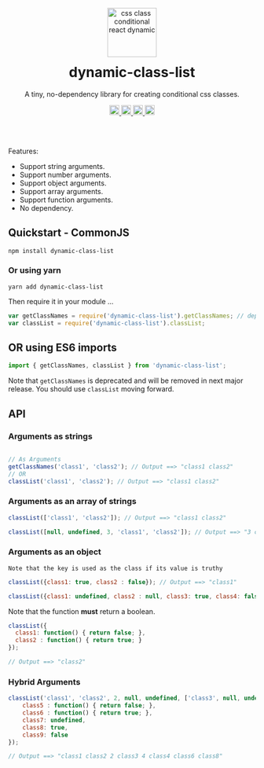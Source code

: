 <p align="center">
   <a href="https://github.com/tusharf5/dynamic-class-list"><img src="https://onetwopixel.com/wp-content/uploads/2018/02/animat-cube-color.gif" alt="css class conditional react dynamic" height="100"/></a>
</p>

<h1 style="margin-top: 0;" align="center">dynamic-class-list</h1>

<p align="center">A tiny, no-dependency library for creating conditional css classes.</p>

<p align="center">
	<a href="https://github.com/tusharf5/dynamic-class-list">
     <img src="https://img.shields.io/npm/l/dynamic-class-list" height="20"/>
  </a>
	<a href="https://github.com/tusharf5/dynamic-class-list">
     <img src="https://img.shields.io/npm/v/dynamic-class-list" height="20"/>
  </a>
	<a href="https://github.com/tusharf5/dynamic-class-list">
     <img src="https://img.shields.io/npm/dt/dynamic-class-list" height="20"/>
  </a>
	<a href="https://github.com/tusharf5/dynamic-class-list">
     <img src="https://img.shields.io/bundlephobia/minzip/dynamic-class-list" height="20"/>
  </a>
</p><br/><br/>

Features:

* Support string arguments.
* Support number arguments.
* Support object arguments.
* Support array arguments.
* Support function arguments.
* No dependency.

## Quickstart - CommonJS

```shell
npm install dynamic-class-list
```

### Or using yarn

```shell
yarn add dynamic-class-list
```

Then require it in your module ...


```javascript
var getClassNames = require('dynamic-class-list').getClassNames; // deprecated
var classList = require('dynamic-class-list').classList;
```

## OR using ES6 imports


```javascript
import { getClassNames, classList } from 'dynamic-class-list';
```

Note that `getClassNames` is deprecated and will be removed in next major release. You should use `classList` moving forward.

## API

### Arguments as strings

```javascript

// As Arguments
getClassNames('class1', 'class2'); // Output ==> "class1 class2"
// OR
classList('class1', 'class2'); // Output ==> "class1 class2"
```

### Arguments as an array of strings


```javascript
classList(['class1', 'class2']); // Output ==> "class1 class2"

classList([null, undefined, 3, 'class1', 'class2']); // Output ==> "3 class1 class2"
```

### Arguments as an object

`Note that the key is used as the class if its value is truthy`

```javascript
classList({class1: true, class2 : false}); // Output ==> "class1"

classList({class1: undefined, class2 : null, class3: true, class4: false}); // Output ==> "class3"
```

Note that the function **must** return a boolean.

```javascript
classList({ 
  class1: function() { return false; },
  class2 : function() { return true; }
});

// Output ==> "class2"
```

### Hybrid Arguments

```javascript
classList('class1', 'class2', 2, null, undefined, ['class3', null, undefined, 4, 'class4'], { 
    class5 : function() { return false; },
    class6 : function() { return true; },
    class7: undefined,
    class8: true,
    class9: false
});

// Output ==> "class1 class2 2 class3 4 class4 class6 class8"
```
